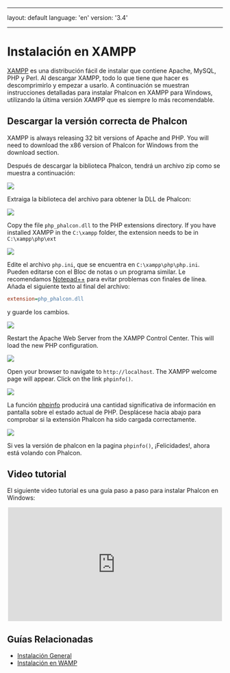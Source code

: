 * * *

layout: default language: 'en' version: '3.4'

* * *

<a name='overview'></a>

# Instalación en XAMPP

[XAMPP](https://www.apachefriends.org/download.html) es una distribución fácil de instalar que contiene Apache, MySQL, PHP y Perl. Al descargar XAMPP, todo lo que tiene que hacer es descomprimirlo y empezar a usarlo. A continuación se muestran instrucciones detalladas para instalar Phalcon en XAMPP para Windows, utilizando la última versión XAMPP que es siempre lo más recomendable.

<a name='phalcon'></a>

## Descargar la versión correcta de Phalcon

XAMPP is always releasing 32 bit versions of Apache and PHP. You will need to download the x86 version of Phalcon for Windows from the download section.

Después de descargar la biblioteca Phalcon, tendrá un archivo zip como se muestra a continuación:

![](/assets/images/content/webserver-xampp-1.png)

Extraiga la biblioteca del archivo para obtener la DLL de Phalcon:

![](/assets/images/content/webserver-xampp-2.png)

Copy the file `php_phalcon.dll` to the PHP extensions directory. If you have installed XAMPP in the `C:\xampp` folder, the extension needs to be in `C:\xampp\php\ext`

![](/assets/images/content/webserver-xampp-3.png)

Edite el archivo `php.ini`, que se encuentra en `C:\xampp\php\php.ini`. Pueden editarse con el Bloc de notas o un programa similar. Le recomendamos [Notepad++](https://notepad-plus-plus.org/) para evitar problemas con finales de línea. Añada el siguiente texto al final del archivo:

```ini
extension=php_phalcon.dll
```

y guarde los cambios.

![](/assets/images/content/webserver-xampp-4.png)

Restart the Apache Web Server from the XAMPP Control Center. This will load the new PHP configuration.

![](/assets/images/content/webserver-xampp-5.png)

Open your browser to navigate to `http://localhost`. The XAMPP welcome page will appear. Click on the link `phpinfo()`.

![](/assets/images/content/webserver-xampp-6.png)

La función [phpinfo](http://php.net/manual/en/function.phpinfo.php) producirá una cantidad significativa de información en pantalla sobre el estado actual de PHP. Desplácese hacia abajo para comprobar si la extensión Phalcon ha sido cargada correctamente.

![](/assets/images/content/webserver-xampp-7.png)

Si ves la versión de phalcon en la pagina `phpinfo()`, ¡Felicidades!, ahora está volando con Phalcon.

<a name='screencast'></a>

## Video tutorial

El siguiente video tutorial es una guía paso a paso para instalar Phalcon en Windows:

<div align="center">
  <iframe src="https://player.vimeo.com/video/40265988" 
          width="500" 
          height="266" 
          frameborder="0" webkitallowfullscreen mozallowfullscreen allowfullscreen>
  </iframe>
</div>

<a name='related'></a>

## Guías Relacionadas

* [Instalación General](/3.4/en/installation)
* [Instalación en WAMP](/3.4/en/webserver-wamp)